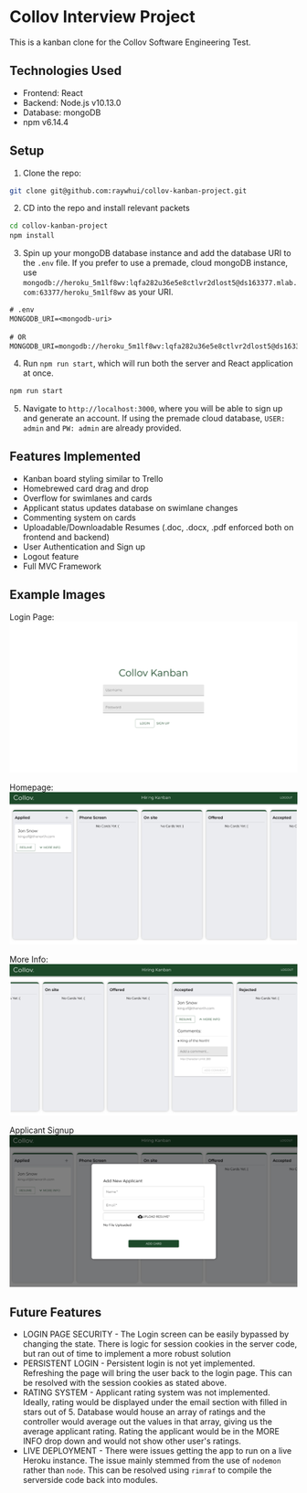 # Collov Interview Project

This is a kanban clone for the Collov Software Engineering Test.

## Technologies Used

- Frontend: React
- Backend: Node.js v10.13.0
- Database: mongoDB
- npm v6.14.4

## Setup

1. Clone the repo:

```bash
git clone git@github.com:raywhui/collov-kanban-project.git
```

2. CD into the repo and install relevant packets

```bash
cd collov-kanban-project
npm install
```

3. Spin up your mongoDB database instance and add the database URI to the `.env` file. If you prefer to use a premade, cloud mongoDB instance, use `mongodb://heroku_5m1lf8wv:lqfa282u36e5e8ctlvr2dlost5@ds163377.mlab.com:63377/heroku_5m1lf8wv` as your URI.

```
# .env
MONGODB_URI=<mongodb-uri>

# OR
MONGODB_URI=mongodb://heroku_5m1lf8wv:lqfa282u36e5e8ctlvr2dlost5@ds163377.mlab.com:63377/heroku_5m1lf8wv
```

4. Run `npm run start`, which will run both the server and React application at once.

```bash
npm run start
```

5. Navigate to `http://localhost:3000`, where you will be able to sign up and generate an account. If using the premade cloud database, `USER: admin` and `PW: admin` are already provided.

## Features Implemented

- Kanban board styling similar to Trello
- Homebrewed card drag and drop
- Overflow for swimlanes and cards
- Applicant status updates database on swimlane changes
- Commenting system on cards
- Uploadable/Downloadable Resumes (.doc, .docx, .pdf enforced both on frontend and backend)
- User Authentication and Sign up
- Logout feature
- Full MVC Framework

## Example Images

Login Page:
![login](./images/login.png)

Homepage:
![homepage](./images/homepage.png)

More Info:
![more info](./images/moreinfo.png)

Applicant Signup
![applicant signup](./images/applicant.png)

## Future Features

- LOGIN PAGE SECURITY - The Login screen can be easily bypassed by changing the state. There is logic for session cookies in the server code, but ran out of time to implement a more robust solution
- PERSISTENT LOGIN - Persistent login is not yet implemented. Refreshing the page will bring the user back to the login page. This can be resolved with the session cookies as stated above.
- RATING SYSTEM - Applicant rating system was not implemented. Ideally, rating would be displayed under the email section with filled in stars out of 5. Database would house an array of ratings and the controller would average out the values in that array, giving us the average applicant rating. Rating the applicant would be in the MORE INFO drop down and would not show other user's ratings.
- LIVE DEPLOYMENT - There were issues getting the app to run on a live Heroku instance. The issue mainly stemmed from the use of `nodemon` rather than `node`. This can be resolved using `rimraf` to compile the serverside code back into modules.
